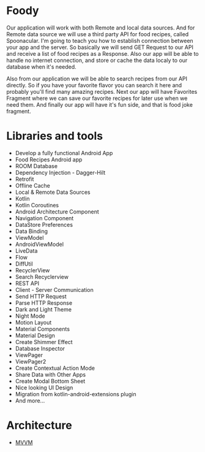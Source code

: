 # Foody

Our application will work with both Remote and local data sources. And for Remote data source we will use a third party API for food recipes, called Spoonacular. I'm going to teach you how to establish connection between your app and the server. So basically we will send GET Request to our API and receive a list of food recipes as a Response. Also our app will be able to handle no internet connection, and store or cache the data localy to our database when it's needed.

Also from our application we will be able to search recipes from our API directly. So if you have your favorite flavor you can search it here and probably you'll find many amazing recipes. Next our app will have Favorites Fragment where we can save our favorite recipes for later use when we need them. And finally our app will have it's fun side, and that is food joke fragment.


# Libraries and tools
- Develop a fully functional Android App
- Food Recipes Android app
- ROOM Database
- Dependency Injection - Dagger-Hilt
- Retrofit
- Offline Cache
- Local & Remote Data Sources
- Kotlin
- Kotlin Coroutines
- Android Architecture Component
- Navigation Component
- DataStore Preferences
- Data Binding
- ViewModel
- AndroidViewModel
- LiveData
- Flow
- DiffUtil
- RecyclerView
- Search Recyclerview
- REST API
- Client - Server Communication
- Send HTTP Request
- Parse HTTP Response
- Dark and Light Theme
- Night Mode
- Motion Layout
- Material Components
- Material Design
- Create Shimmer Effect
- Database Inspector
- ViewPager
- ViewPager2
- Create Contextual Action Mode
- Share Data with Other Apps
- Create Modal Bottom Sheet
- Nice looking UI Design
- Migration from kotlin-android-extensions plugin
- And more...


# Architecture
 - [MVVM](https://developer.android.com/jetpack/docs/guide)




